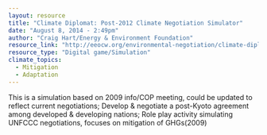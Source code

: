 ```yaml
---
layout: resource
title: "Climate Diplomat: Post-2012 Climate Negotiation Simulator"
date: "August 8, 2014 - 2:49pm"
author: "Craig Hart/Energy & Environment Foundation"
resource_link: "http://eeocw.org/environmental-negotiation/climate-diplomat-post-2012-climate-ne..."
resource_type: "Digital game/Simulation"
climate_topics:
  - Mitigation
  - Adaptation
---
```


This is a simulation based on 2009 info/COP meeting, could be updated to reflect current negotiations; Develop & negotiate a post-Kyoto agreement among developed & developing nations; Role play activity simulating UNFCCC negotiations, focuses on mitigation of GHGs(2009)